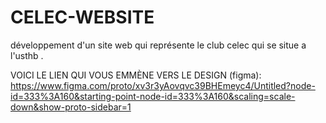 # CELEC-WEBSITE
développement d'un site web qui représente le club celec qui se situe a l'usthb .

VOICI LE LIEN QUI VOUS EMMÈNE VERS LE DESIGN (figma):
https://www.figma.com/proto/xv3r3yAovqvc39BHEmeyc4/Untitled?node-id=333%3A160&starting-point-node-id=333%3A160&scaling=scale-down&show-proto-sidebar=1
